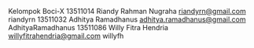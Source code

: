 Kelompok Boci-X
13511014 Riandy Rahman Nugraha  riandyrn@gmail.com  riandyrn
13511032 Adhitya Ramadhanus adhitya.ramadhanus@gmail.com AdhityaRamadhanus
13511086 Willy Fitra Hendria willyfitrahendria@gmail.com willyfh
